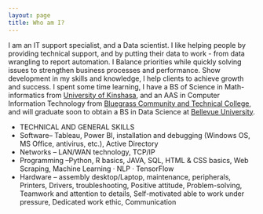 ```yaml
---
layout: page
title: Who am I?
---
```


I am an IT support specialist, and a Data scientist. I like helping people by providing technical support, and by putting their data to work - from data wrangling to report automation. I Balance priorities while quickly solving issues to strengthen business processes and
performance. Show development in my
skills and knowledge, I help clients to achieve growth and success. I spent some time learning, I have a BS of Science in Math-informatics from [University of Kinshasa](https://www.unikin.ac.cd/), and an AAS in Computer Information Technology from [Bluegrass Community and Technical College](https://bluegrass.kctcs.edu/), and will graduate soon to obtain a BS in Data Science at [Bellevue University](https://www.bellevue.edu/).

- TECHNICAL AND GENERAL SKILLS
-  Software– Tableau, Power BI, installation and
debugging (Windows OS, MS Office, antivirus,
etc.), Active Directory
- Networks – LAN/WAN technology, TCP/IP
- Programming –Python, R basics, JAVA, SQL,
HTML & CSS basics, Web Scraping, Machine Learning · NLP · TensorFlow
- Hardware – assembly desktop/Laptop,
maintenance, peripherals, Printers, Drivers, troubleshooting, Positive attitude, Problem-solving, Teamwork and attention to details, Self-motivated able to work under pressure, Dedicated work ethic, Communication
